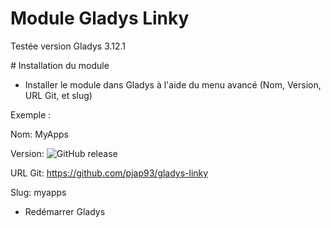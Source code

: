 ﻿# Module Gladys Linky

Testée version Gladys 3.12.1

﻿# Installation du module
 - Installer le module dans Gladys à l'aide du menu avancé (Nom, Version, URL Git, et slug) 

Exemple : 

   Nom: MyApps
   
   Version: ![GitHub release](https://img.shields.io/github/release/pjap93/gladys-linky.svg)
   
   URL Git: https://github.com/pjap93/gladys-linky
   
   Slug: myapps
    
-	Redémarrer Gladys
